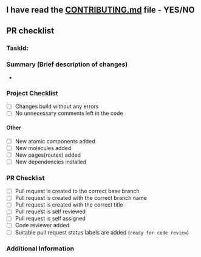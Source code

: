 ## I have read the [CONTRIBUTING.md](https://github.com/SkappHQ/skapp-docs/blob/main/CONTRIBUTING.md) file - YES/NO

## PR checklist

### TaskId: [](https://github.com/SkappHQ/skapp-docs/issues)

### Summary (Brief description of changes)

-

### Project Checklist

- [ ] Changes build without any errors
- [ ] No unnecessary comments left in the code

#### Other

- [ ] New atomic components added
- [ ] New molecules added
- [ ] New pages(routes) added
- [ ] New dependencies installed

### PR Checklist

- [ ] Pull request is created to the correct base branch
- [ ] Pull request is created with the correct branch name
- [ ] Pull request is created with the correct title
- [ ] Pull request is self reviewed
- [ ] Pull request is self assigned
- [ ] Code reviewer added
- [ ] Suitable pull request status labels are added (`ready for code review`)

### Additional Information
